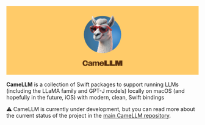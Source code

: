 ![CameLLM](/profile/Banner-b47186.png)

**CameLLM** is a collection of Swift packages to support running LLMs (including the LLaMA family and GPT-J models) locally on macOS (and hopefully in the future, iOS) with modern, clean, Swift bindings

⚠️ CameLLM is currently under development, but you can read more about the current status of the project in the [main CameLLM repository](https://github.com/CameLLM/CameLLM).
